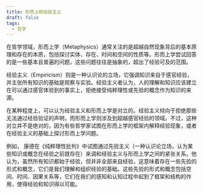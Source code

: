 ```yaml
---
title: 形而上和经验主义
draft: false
tags:
  - 哲学
---
```



在哲学领域，形而上学（Metaphysics）通常关注的是超越自然现象背后的基本原理和存在的本质，包括探讨实体、存在、时间和空间的性质等。形而上学尝试回答的是一些基本且普遍的问题，这些问题往往是抽象的，超出了经验可及的范围。

  

经验主义（Empiricism）则是一种认识论的立场，它强调知识来自于感官经验，并主张所有知识的基础是观察与实验。经验主义者认为，人的理解和知识应该建立在可以通过感官体验到的事实上，拒绝接受纯粹理性或先验的概念作为知识的来源。

  

在某种程度上，可以认为经验主义和形而上学是对立的。经验主义倾向于拒绝那些无法通过经验验证的声明，而形而上学则涉及到超越感官经验的领域。不过，这种对立并不是绝对的，因为有些哲学家试图在形而上学的框架内解释经验现象，或者在经验主义的基础上探讨形而上学问题。

  

例如，  康德在《纯粹理性批判》中试图通过先验主义（一种认识论立场，认为某些知识或概念在经验之前就存在）来调和经验主义与形而上学之间的紧张关系。他认为，虽然所有知识都始于经验，但并非全部来自经验，这意味着存在一些先验的形式和概念，它们是我们理解和组织经验的基础。这些先验的形式和概念包括空间、时间、因果关系等，它们在我们的感知和认知过程中起到了框架和结构的作用，使得经验和知识得以可能。